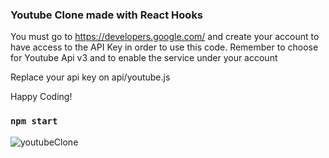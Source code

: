 ### Youtube Clone made with React Hooks

You must go to https://developers.google.com/  and create your account to have access to the API Key in order to use this code.
Remember to choose for Youtube Api v3 and to enable the service under your account

Replace your api key on api/youtube.js

Happy Coding!


### `npm start`
![youtubeClone](https://user-images.githubusercontent.com/10606291/73968855-48552500-4912-11ea-93e5-e37a877a228e.JPG)
